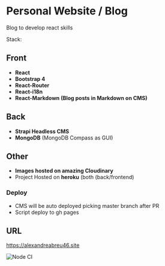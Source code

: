 # Personal Website / Blog
Blog to develop react skills

Stack:
## Front
* **React**
* **Bootstrap 4**
* **React-Router**
* **React-i18n**
* **React-Markdown (Blog posts in Markdown on CMS)**

## Back
* **Strapi Headless CMS**
* **MongoDB** (MongoDB Compass as GUI)

## Other
* **Images hosted on amazing Cloudinary**
* Project Hosted on **heroku** (both (back/frontend)

### Deploy
* CMS will be auto deployed picking master branch after PR
* Script deploy to gh pages


## URL

https://alexandreabreu46.site

![Node CI](https://github.com/Alexandre46/react-personal/workflows/Node%20CI/badge.svg?branch=master)
